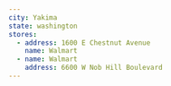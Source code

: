 ```yaml
---
city: Yakima
state: washington
stores:
  - address: 1600 E Chestnut Avenue
    name: Walmart
  - name: Walmart
    address: 6600 W Nob Hill Boulevard
---
```

